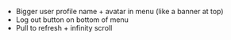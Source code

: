 - Bigger user profile name + avatar in menu (like a banner at top)
- Log out button on bottom of menu
- Pull to refresh + infinity scroll
